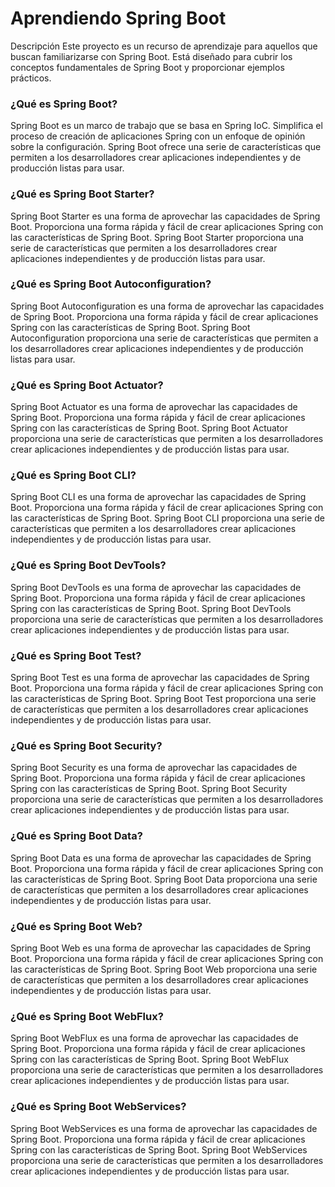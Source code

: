 # Aprendiendo Spring Boot
Descripción
Este proyecto es un recurso de aprendizaje para aquellos que buscan familiarizarse con Spring Boot. Está diseñado para cubrir los conceptos fundamentales de Spring Boot y proporcionar ejemplos prácticos.

### ¿Qué es Spring Boot?

Spring Boot es un marco de trabajo que se basa en Spring IoC. Simplifica el proceso de creación de aplicaciones Spring con un enfoque de opinión sobre la configuración. Spring Boot ofrece una serie de características que permiten a los desarrolladores crear aplicaciones independientes y de producción listas para usar.

### ¿Qué es Spring Boot Starter?

Spring Boot Starter es una forma de aprovechar las capacidades de Spring Boot. Proporciona una forma rápida y fácil de crear aplicaciones Spring con las características de Spring Boot. Spring Boot Starter proporciona una serie de características que permiten a los desarrolladores crear aplicaciones independientes y de producción listas para usar.

### ¿Qué es Spring Boot Autoconfiguration?  

Spring Boot Autoconfiguration es una forma de aprovechar las capacidades de Spring Boot. Proporciona una forma rápida y fácil de crear aplicaciones Spring con las características de Spring Boot. Spring Boot Autoconfiguration proporciona una serie de características que permiten a los desarrolladores crear aplicaciones independientes y de producción listas para usar.

### ¿Qué es Spring Boot Actuator?

Spring Boot Actuator es una forma de aprovechar las capacidades de Spring Boot. Proporciona una forma rápida y fácil de crear aplicaciones Spring con las características de Spring Boot. Spring Boot Actuator proporciona una serie de características que permiten a los desarrolladores crear aplicaciones independientes y de producción listas para usar.

### ¿Qué es Spring Boot CLI?

Spring Boot CLI es una forma de aprovechar las capacidades de Spring Boot. Proporciona una forma rápida y fácil de crear aplicaciones Spring con las características de Spring Boot. Spring Boot CLI proporciona una serie de características que permiten a los desarrolladores crear aplicaciones independientes y de producción listas para usar.

### ¿Qué es Spring Boot DevTools?

Spring Boot DevTools es una forma de aprovechar las capacidades de Spring Boot. Proporciona una forma rápida y fácil de crear aplicaciones Spring con las características de Spring Boot. Spring Boot DevTools proporciona una serie de características que permiten a los desarrolladores crear aplicaciones independientes y de producción listas para usar.

### ¿Qué es Spring Boot Test?

Spring Boot Test es una forma de aprovechar las capacidades de Spring Boot. Proporciona una forma rápida y fácil de crear aplicaciones Spring con las características de Spring Boot. Spring Boot Test proporciona una serie de características que permiten a los desarrolladores crear aplicaciones independientes y de producción listas para usar.

### ¿Qué es Spring Boot Security?

Spring Boot Security es una forma de aprovechar las capacidades de Spring Boot. Proporciona una forma rápida y fácil de crear aplicaciones Spring con las características de Spring Boot. Spring Boot Security proporciona una serie de características que permiten a los desarrolladores crear aplicaciones independientes y de producción listas para usar.

### ¿Qué es Spring Boot Data?

Spring Boot Data es una forma de aprovechar las capacidades de Spring Boot. Proporciona una forma rápida y fácil de crear aplicaciones Spring con las características de Spring Boot. Spring Boot Data proporciona una serie de características que permiten a los desarrolladores crear aplicaciones independientes y de producción listas para usar.

### ¿Qué es Spring Boot Web?

Spring Boot Web es una forma de aprovechar las capacidades de Spring Boot. Proporciona una forma rápida y fácil de crear aplicaciones Spring con las características de Spring Boot. Spring Boot Web proporciona una serie de características que permiten a los desarrolladores crear aplicaciones independientes y de producción listas para usar.

### ¿Qué es Spring Boot WebFlux?

Spring Boot WebFlux es una forma de aprovechar las capacidades de Spring Boot. Proporciona una forma rápida y fácil de crear aplicaciones Spring con las características de Spring Boot. Spring Boot WebFlux proporciona una serie de características que permiten a los desarrolladores crear aplicaciones independientes y de producción listas para usar.

### ¿Qué es Spring Boot WebServices?

Spring Boot WebServices es una forma de aprovechar las capacidades de Spring Boot. Proporciona una forma rápida y fácil de crear aplicaciones Spring con las características de Spring Boot. Spring Boot WebServices proporciona una serie de características que permiten a los desarrolladores crear aplicaciones independientes y de producción listas para usar.

